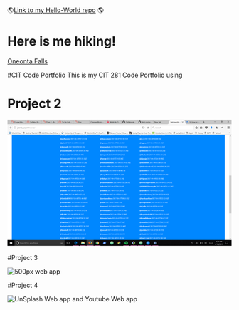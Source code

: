 :earth_americas:[Link to my Hello-World repo](https://github.com/corinnchilds/hello-world.git) :earth_americas:

# Here is me hiking!

[Oneonta Falls](images/hiking-pic.jpg)

#CIT Code Portfolio
This is my CIT 281 Code Portfolio using
# Project 2

![Git-It desktop app image](images/Git-It-desktop-app.png)

#Project 3

![500px web app](https://uo-cit.github.io/p3-17s-corinnchilds/)

#Project 4

![UnSplash Web app and Youtube Web app](https://uo-cit.github.io/p4-17s-corinnchilds/)
